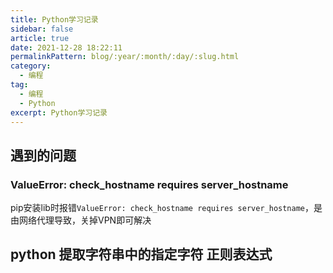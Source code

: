 ```yaml
---
title: Python学习记录  
sidebar: false
article: true  
date: 2021-12-28 18:22:11  
permalinkPattern: blog/:year/:month/:day/:slug.html  
category: 
  - 编程     
tag: 
  - 编程 
  - Python   
excerpt: Python学习记录
---
```


## 遇到的问题

### ValueError: check_hostname requires server_hostname

pip安装lib时报错`ValueError: check_hostname requires server_hostname`，是由网络代理导致，关掉VPN即可解决


## python 提取字符串中的指定字符 正则表达式


